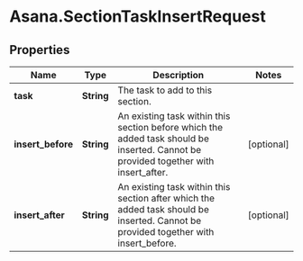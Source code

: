 # Asana.SectionTaskInsertRequest

## Properties
Name | Type | Description | Notes
------------ | ------------- | ------------- | -------------
**task** | **String** | The task to add to this section. | 
**insert_before** | **String** | An existing task within this section before which the added task should be inserted. Cannot be provided together with insert_after. | [optional] 
**insert_after** | **String** | An existing task within this section after which the added task should be inserted. Cannot be provided together with insert_before. | [optional] 
